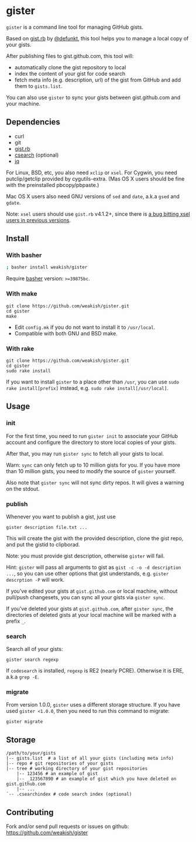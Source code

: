 gister
======

`gister` is a command line tool for managing GitHub gists.

Based on [gist.rb][gist] by [@defunkt][defunkt], this tool helps you to manage a local copy of your gists.

After publishing files to gist.github.com, this tool will:

- automatically clone the gist repository to local
- index the content of your gist for code search
- fetch meta info (e.g. description, url) of the gist from GitHub and add them to `gists.list`.

[gist]: https://github.com/defunkt/gist
[defunkt]: https://github.com/defunkt

You can also use `gister` to sync your gists between gist.github.com and your machine.


Dependencies
------------


- curl
- git
- [gist.rb][gist]
- [csearch](https://github.com/google/codesearch) (optional)
- [jq](http://stedolan.github.io/jq/)

For Linux, BSD, etc, you also need `xclip` or `xsel`.
For Cygwin, you need putclip/getclip provided by cygutils-extra.
(Mas OS X users should be fine with the preinstalled pbcopy/pbpaste.)

Mac OS X users also need GNU versions of `sed` and `date`, a.k.a `gsed` and
`gdate`.

Note: `xsel` users should use `gist.rb` v4.1.2+, since there is [a bug bitting xsel users in previous versions][151].

[151]: https://github.com/defunkt/gist/pull/151


Install
-------

### With basher

```sh
; basher install weakish/gister
```

Require [basher][] version: `>=39875bc`.

[basher]: https://github.com/basherpm/basher

### With make

    git clone https://github.com/weakish/gister.git
    cd gister
    make

- Edit `config.mk` if you do not want to install it to `/usr/local`.
- Compatible with both GNU and BSD make.

### With rake

    git clone https://github.com/weakish/gister.git
    cd gister
    sudo rake install

If you want to install `gister` to a place other than `/usr`, you can use `sudo rake install[prefix]` instead, e.g. `sudo rake install[/usr/local]`.


Usage
-----

### init

For the first time, you need to run `gister init` to associate your GitHub account and configure the directory to store local copies of your gists.

After that, you may run `gister sync` to fetch all your gists to local.

Warn: `sync` can only fetch up to 10 million gists for you. If you have more than 10 million gists, you need to modify the source of `gister` yourself.

Also note that `gister sync` will not sync dirty repos.
It will gives a warning on the stdout.

### publish

Whenever you want to publish a gist, just use

    gister description file.txt ...

This will create the gist with the provided description, clone the gist repo, and put the gistid to clipborad.

Note: you must provide gist description, otherwise `gister` will fail.

Hint: `gister` will pass all arguments to gist as `gist -c -o -d description ...`, so you can use other options that gist understands, e.g. `gister descrption -P` will work.

If you've edited your gists at `gist.github.com` or local machine, without pull/push changesets, you can sync all your gists via `gister sync`.

If you've deleted your gists at `gist.github.com`, after `gister sync`, the directories of deleted gists at your local machine will be marked with a prefix `_`.

### search

Search all of your gists:

    gister search regexp

If `codesearch` is installed, `regexp` is RE2 (nearly PCRE).
Otherwise it is ERE, a.k.a `grep -E`.

### migrate

From version 1.0.0, `gister` uses a different storage structure.
If you have used `gister <1.0.0`, then you need to run this command to migrate:

    gister migrate


Storage
-------

    /path/to/your/gists
    |-- gists.list  # a list of all your gists (including meta info)
    |-- repo # git repositories of your gists
    |-- tree # working directory of your gist repositories
        |-- 123456 # an example of gist
        |-- _123567890 # an example of gist which you have deleted on gist.github.com
        |-- ...
    `-- .csearchindex # code search index (optional)


Contributing
------------

Fork and/or send pull requests or issues on github: https://github.com/weakish/gister
